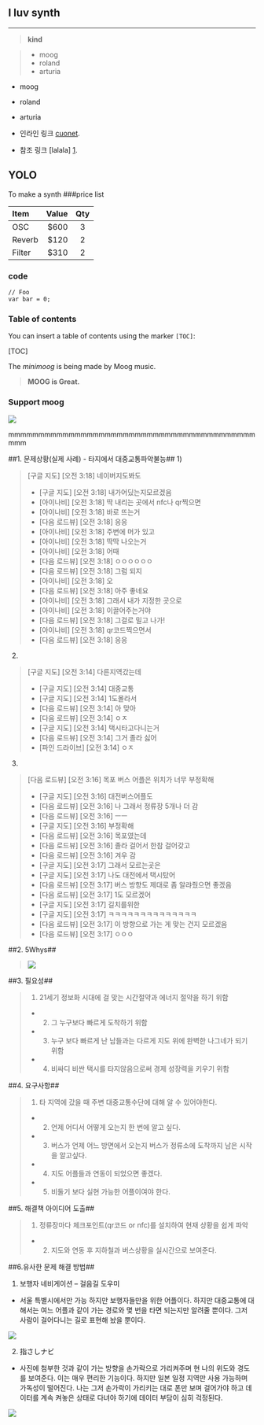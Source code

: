 I luv synth
------------------------
----------


> **kind**

> - moog
> - roland
> - arturia



* moog
* roland
* arturia



* 인라인 링크 [cuonet](http://www.cuonet.com/).
* 참조 링크 [lalala] [1].

[1]:###code

YOLO
--------------------

To make a synth
###price list

| Item     | Value | Qty   |
| :------- | ----: | :---: |
| OSC | $600 |  3   |
| Reverb    | $120   |  2   |
| Filter   | $310    |  2  |







### code 



```
// Foo
var bar = 0;
```



### Table of contents

You can insert a table of contents using the marker `[TOC]`:

[TOC]


The *minimoog* is being made by Moog music.







> **MOOG is Great.**
### Support moog

[![](http://www.uvi.net/img/cms/Synths%20Anthology/SYNTHANTHOLOGY_SYNTH1.jpg)](https://monetizejs.com/authorize?client_id=ESTHdCYOi18iLhhO&summary=true)

mmmmmmmmmmmmmmmmmmmmmmmmmmmmmmmmmmmmmmmmmmmm

##1. 문제상황(실제 사례) - 타지에서 대중교통파악불능##
1)
> [구글 지도] [오전 3:18] 네이버지도봐도
> - [구글 지도] [오전 3:18] 내가어딨는지모르겠음
> - [아이나비] [오전 3:18] 딱 내리는 곳에서 nfc나 qr찍으면
> - [아이나비] [오전 3:18] 바로 뜨는거
> - [다음 로드뷰] [오전 3:18] 응응
> - [아이나비] [오전 3:18] 주변에 머가 있고
> - [아이나비] [오전 3:18] 딱딱 나오는거
> - [아이나비] [오전 3:18] 어때
> - [다음 로드뷰] [오전 3:18] ㅇㅇㅇㅇㅇㅇ
> - [다음 로드뷰] [오전 3:18] 그럼 되지
> - [아이나비] [오전 3:18] 오
> - [다음 로드뷰] [오전 3:18] 아주 좋네요
> - [아이나비] [오전 3:18] 그래서 내가 지정한 곳으로
> - [아이나비] [오전 3:18] 이끌어주는거야
> - [다음 로드뷰] [오전 3:18] 그걸로 밀고 나가!
> - [아이나비] [오전 3:18] qr코드찍으면서
> - [다음 로드뷰] [오전 3:18] 응응

2)
> [구글 지도] [오전 3:14] 다른지역갔는데
> - [구글 지도] [오전 3:14] 대중교통
> - [구글 지도] [오전 3:14] 1도몰라서
> - [다음 로드뷰] [오전 3:14] 아 맞아
> - [다음 로드뷰] [오전 3:14] ㅇㅈ
> - [구글 지도] [오전 3:14] 택시타고다니는거
> - [다음 로드뷰] [오전 3:14] 그거 졸라 싫어
> - [파인 드라이브] [오전 3:14] ㅇㅈ

3)
> [다음 로드뷰] [오전 3:16] 목포 버스 어플은 위치가 너무 부정확해
> - [구글 지도] [오전 3:16] 대전버스어플도
> - [다음 로드뷰] [오전 3:16] 나 그래서 정류장 5개나 더 감
> - [다음 로드뷰] [오전 3:16] ㅡㅡ
> - [구글 지도] [오전 3:16] 부정확해
> - [다음 로드뷰] [오전 3:16] 목포였는데
> - [다음 로드뷰] [오전 3:16] 졸라 걸어서 한참 걸어갖고
> - [다음 로드뷰] [오전 3:16] 겨우 감
> - [구글 지도] [오전 3:17] 그래서 모르는곳은
> - [구글 지도] [오전 3:17] 나도 대전에서 택시탔어
> - [다음 로드뷰] [오전 3:17] 버스 방향도 제대로 좀 알랴줬으면 좋겠음
> - [다음 로드뷰] [오전 3:17] 1도 모르겠어
> - [구글 지도] [오전 3:17] 길치를위한
> - [구글 지도] [오전 3:17] ㅋㅋㅋㅋㅋㅋㅋㅋㅋㅋㅋㅋㅋㅋ
> - [다음 로드뷰] [오전 3:17] 이 방향으로 가는 게 맞는 건지 모르겠음
> - [다음 로드뷰] [오전 3:17] ㅇㅇㅇ
 
##2. 5Whys##
> ![](333.PNG)


##3. 필요성##
> 1)	21세기 정보화 시대에 걸 맞는 시간절약과 에너지 절약을 하기 위함
> - 2)	그 누구보다 빠르게 도착하기 위함
> - 3)	누구 보다 빠르게 난 남들과는 다르게 지도 위에 완벽한 나그네가 되기 위함
> - 4)	비싸디 비싼 택시를 타지않음으로써 경제 성장력을 키우기 위함

##4. 요구사항##
> 1)	타 지역에 갔을 때 주변 대중교통수단에 대해 알 수 있어야한다.
> - 2)	언제 어디서 어떻게 오는지 한 번에 알고 싶다.
> - 3)	버스가 언제 어느 방면에서 오는지 버스가 정류소에 도착까지 남은 시작을 알고싶다.
> - 4)	지도 어플들과 연동이 되었으면 좋겠다.
> - 5) 비둘기 보다 실현 가능한 어플이여야 한다.

##5. 해결책 아이디어 도출##
> 1)	정류장마다 체크포인트(qr코드 or nfc)를 설치하여 현재 상황을 쉽게 파악
> - 2)	지도와 연동 후 지하철과 버스상황을 실시간으로 보여준다.

##6.유사한 문제 해결 방법##
1)	보행자 네비게이션 – 걸음길 도우미
-	서울 특별시에서만 가능 하지만 보행자들만을 위한 어플이다. 하지만 대중교통에 대해서는 여느 어플과 같이 가는 경로와 몇 번을 타면 되는지만 알려줄 뿐이다. 그저 사람이 걸어다니는 길로 표현해 놨을 뿐이다.

 ![](222.jpg)

2)	指さしナビ
-	사진에 첨부한 것과 같이 가는 방향을 손가락으로 가리켜주며 현 나의 위도와 경도를 보여준다. 이는 매우 편리한 기능이다. 하지만 일본 일정 지역만 사용 가능하며 가독성이 떨어진다. 나는 그저 손가락이 가리키는 대로 폰만 보며 걸어가야 하고 데이터를 계속 켜놓은 상태로 다녀야 하기에 데이터 부담이 심히 걱정된다.

![](111.jpg)
